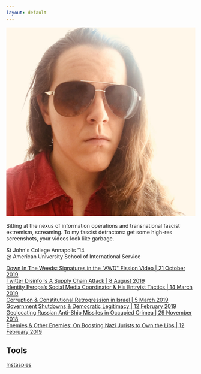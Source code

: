 ```yaml
---
layout: default
---
```


<img class="profile-picture" src="./assets/images/opsecface.jpg">

Sitting at the nexus of information operations and transnational fascist extremism, screaming.  To my fascist detractors: get some high-res screenshots, your videos look like garbage.

St John's College Annapolis '14   
@ American University School of International Service

[Down In The Weeds: Signatures in the "AWD" Fission Video \| 21 October 2019](https://heupchurch.github.io/fission)   
[Twitter Disinfo Is A Supply Chain Attack \| 8 August 2019](https://heupchurch.github.io/twitter-supply-chain-attacks)   
[Identity Evropa’s Social Media Coordinator & His Entryist Tactics \| 14 March 2019](https://heupchurch.github.io/ie-entryism)   
[Corruption & Constitutional Retrogression in Israel \| 5 March 2019](https://heupchurch.github.io/retrogression-israel)   
[Government Shutdowns & Democratic Legitimacy \| 12 February 2019](https://heupchurch.github.io/shutdowns-and-democracy)   
[Geolocating Russian Anti-Ship Missiles in Occupied Crimea \| 29 November 2018](https://heupchurch.github.io/kerch-strait-bal-geolocation)   
[Enemies & Other Enemies: On Boosting Nazi Jurists to Own the Libs \| 12 February 2019](https://heupchurch.github.io/enemies-and-other-enemies)

## Tools
[Instaspies](https://github.com/heupchurch/instaspies)
